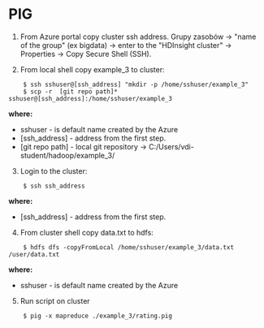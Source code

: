# PIG

1. From Azure portal copy cluster ssh address.
    Grupy zasobów  -> "name of the group" (ex bigdata) -> enter to the "HDInsight cluster" -> Properties -> Copy Secure Shell (SSH).

2. From local shell copy example_3 to cluster:
```console
    $ ssh sshuser@[ssh_address] "mkdir -p /home/sshuser/example_3"
    $ scp -r  [git repo path]* sshuser@[ssh_address]:/home/sshuser/example_3
```
**where:**<br/>
* sshuser - is default name created by the Azure</br>
* [ssh_address] - address from the first step.</br>
* [git repo path] - local git repository -> C:/Users/vdi-student/hadoop/example_3/

3. Login to the cluster:
```console
    $ ssh ssh_address
```
**where:**<br/>
* [ssh_address] - address from the first step.</br>

4. From cluster shell copy data.txt to hdfs:
```console
    $ hdfs dfs -copyFromLocal /home/sshuser/example_3/data.txt /user/data.txt
```
**where:**<br/>
* sshuser - is default name created by the Azure<br/>

5. Run script on cluster
```console
    $ pig -x mapreduce ./example_3/rating.pig
```
